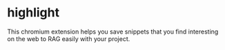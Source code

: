# highlight
This chromium extension helps you save snippets that you find interesting on the web to RAG easily with your project.
